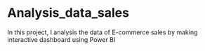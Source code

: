 # Analysis_data_sales
In this project, I analysis the data of E-commerce sales by making interactive dashboard using Power BI
